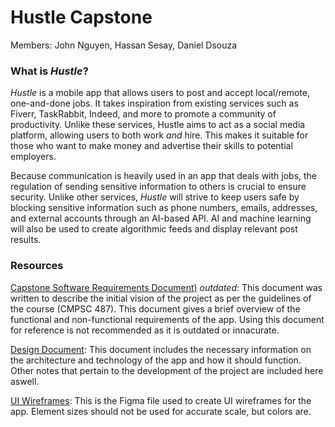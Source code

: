 # Hustle Capstone
Members: John Nguyen, Hassan Sesay, Daniel Dsouza
### What is _Hustle_?
_Hustle_ is a mobile app that allows users to post and accept local/remote, one-and-done jobs. It takes inspiration from existing services such as Fiverr, TaskRabbit, Indeed, and more to promote a community of productivity. Unlike these services, Hustle aims to act as a social media platform, allowing users to both work _and_ hire. This makes it suitable for those who want to make money and advertise their skills to potential employers.

Because communication is heavily used in an app that deals with jobs, the regulation of sending sensitive information to others is crucial to ensure security. Unlike other services, _Hustle_ will strive to keep users safe by blocking sensitive information such as phone numbers, emails, addresses, and external accounts through an AI-based API. AI and machine learning will also be used to create algorithmic feeds and display relevant post results.

### Resources
[Capstone Software Requirements Document)](https://pennstateoffice365-my.sharepoint.com/:w:/g/personal/jnn5163_psu_edu/ETgyvA66hktOrnHWI7qI8CgBKj0fhLyrR9L9COYFAt2N4g?e=SKnY5R) _*outdated*_: This document was written to describe the initial vision of the project as per the guidelines of the course (CMPSC 487). This document gives a brief overview of the functional and non-functional requirements of the app. Using this document for reference is not recommended as it is outdated or innacurate.

[Design Document](https://pennstateoffice365-my.sharepoint.com/:w:/g/personal/hrs5342_psu_edu/EdHIvIoUb1hJkFtCd6dFI7MBGC1-54PG2sbgLAEiH8ZjQw?e=mHUtnS): This document includes the necessary information on the architecture and technology of the app and how it should function. Other notes that pertain to the development of the project are included here aswell.

[UI Wireframes](https://www.figma.com/design/yOzrsA69FWQ9xCKhAqabVm/Hustle-UI?node-id=358-276&t=SlAIQGHa6kLXDYiT-1): This is the Figma file used to create UI wireframes for the app. Element sizes should not be used for accurate scale, but colors are.
